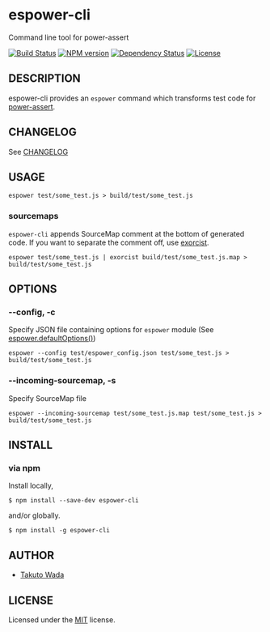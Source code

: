 espower-cli
================================

Command line tool for power-assert

[![Build Status][travis-image]][travis-url]
[![NPM version][npm-image]][npm-url]
[![Dependency Status][depstat-image]][depstat-url]
[![License][license-image]][license-url]


DESCRIPTION
---------------------------------------

espower-cli provides an `espower` command which transforms test code for [power-assert](http://github.com/power-assert-js/power-assert).


CHANGELOG
---------------------------------------
See [CHANGELOG](https://github.com/power-assert-js/espower-cli/blob/master/CHANGELOG.md)


USAGE
---------------------------------------

```
espower test/some_test.js > build/test/some_test.js 
```

### sourcemaps

`espower-cli` appends SourceMap comment at the bottom of generated code. If you want to separate the comment off, use [exorcist](https://github.com/thlorenz/exorcist).

```
espower test/some_test.js | exorcist build/test/some_test.js.map > build/test/some_test.js 
```


OPTIONS
---------------------------------------

### --config, -c

Specify JSON file containing options for `espower` module (See [espower.defaultOptions()](https://github.com/power-assert-js/espower#var-options--espowerdefaultoptions))

```
espower --config test/espower_config.json test/some_test.js > build/test/some_test.js 
```

### --incoming-sourcemap, -s

Specify SourceMap file

```
espower --incoming-sourcemap test/some_test.js.map test/some_test.js > build/test/some_test.js 
```


INSTALL
---------------------------------------

### via npm

Install locally,

    $ npm install --save-dev espower-cli

and/or globally.

    $ npm install -g espower-cli


AUTHOR
---------------------------------------
* [Takuto Wada](http://github.com/twada)


LICENSE
---------------------------------------
Licensed under the [MIT](http://twada.mit-license.org/) license.


[npm-url]: https://npmjs.org/package/espower-cli
[npm-image]: https://badge.fury.io/js/espower-cli.svg

[travis-url]: http://travis-ci.org/power-assert-js/espower-cli
[travis-image]: https://secure.travis-ci.org/power-assert-js/espower-cli.svg?branch=master

[depstat-url]: https://gemnasium.com/power-assert-js/espower-cli
[depstat-image]: https://gemnasium.com/power-assert-js/espower-cli.svg

[license-url]: http://twada.mit-license.org/
[license-image]: http://img.shields.io/badge/license-MIT-brightgreen.svg
